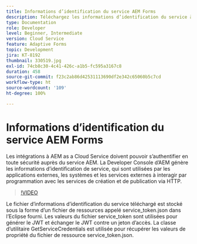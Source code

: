 ```yaml
---
title: Informations d’identification du service AEM Forms
description: Téléchargez les informations d’identification du service à partir de la Developer Console d’AEM.
type: Documentation
role: Developer
level: Beginner, Intermediate
version: Cloud Service
feature: Adaptive Forms
topic: Development
jira: KT-8192
thumbnail: 330519.jpg
exl-id: 74cb8c30-4c41-426c-a1b5-fc595a3167c8
duration: 458
source-git-commit: f23c2ab86d42531113690df2e342c65060b5c7cd
workflow-type: ht
source-wordcount: '109'
ht-degree: 100%

---
```


# Informations d’identification du service AEM Forms

Les intégrations à AEM as a Cloud Service doivent pouvoir s’authentifier en toute sécurité auprès du service AEM. La Developer Console d’AEM génère les informations d’identification de service, qui sont utilisées par les applications externes, les systèmes et les services externes à interagir par programmation avec les services de création et de publication via HTTP.

>[!VIDEO](https://video.tv.adobe.com/v/330519?quality=12&learn=on)

Le fichier d’informations d’identification du service téléchargé est stocké sous la forme d’un fichier de ressources appelé service_token.json dans l’Eclipse fourni. Les valeurs du fichier service_token sont utilisées pour générer le JWT et échanger le JWT contre un jeton d’accès. La classe d’utilitaire GetServiceCredentials est utilisée pour récupérer les valeurs de propriété du fichier de ressource service_token.json.
